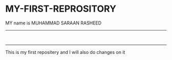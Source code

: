# MY-FIRST-REPROSITORY
MY name is MUHAMMAD SARAAN RASHEED
<hr>
<br>
<hr>
This is my first repositery and I will also do changes on it
